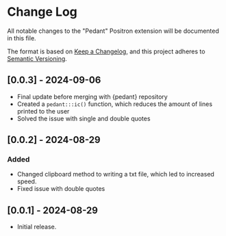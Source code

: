 # Change Log

All notable changes to the "Pedant" Positron extension will be documented in this file.

The format is based on [Keep a Changelog](https://keepachangelog.com/en/1.1.0/),
and this project adheres to [Semantic Versioning](https://semver.org/spec/v2.0.0.html).

## [0.0.3] - 2024-09-06
- Final update before merging with {pedant} repository
- Created a `pedant:::ic()` function, which reduces the amount of lines printed to the user
- Solved the issue with single and double quotes

## [0.0.2] - 2024-08-29

### Added
- Changed clipboard method to writing a txt file, which led to increased speed.
- Fixed issue with double quotes 

## [0.0.1] - 2024-08-29
- Initial release.